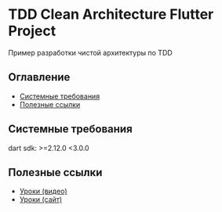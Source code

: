 # TDD Clean Architecture Flutter Project

Пример разработки чистой архитектуры по TDD

## Оглавление
* [Системные требования](#системные-требования)
* [Полезные ссылки](#полезные-ссылки)

## Системные требования
dart sdk: >=2.12.0 <3.0.0

## Полезные ссылки
* [Уроки (видео)](https://youtu.be/KjE2IDphA_U)
* [Уроки (сайт)](https://resocoder.com/2019/08/27/flutter-tdd-clean-architecture-course-1-explanation-project-structure/)